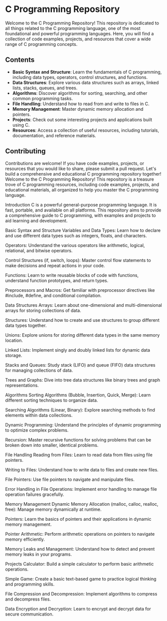 # C Programming Repository

Welcome to the C Programming Repository! This repository is dedicated to all things related to the C programming language, one of the most foundational and powerful programming languages. Here, you will find a collection of code examples, projects, and resources that cover a wide range of C programming concepts.

## Contents
- **Basic Syntax and Structure**: Learn the fundamentals of C programming, including data types, operators, control structures, and functions.
- **Data Structures**: Explore various data structures such as arrays, linked lists, stacks, queues, and trees.
- **Algorithms**: Discover algorithms for sorting, searching, and other common programming tasks.
- **File Handling**: Understand how to read from and write to files in C.
- **Memory Management**: Master dynamic memory allocation and pointers.
- **Projects**: Check out some interesting projects and applications built using C.
- **Resources**: Access a collection of useful resources, including tutorials, documentation, and reference materials.

## Contributing
Contributions are welcome! If you have code examples, projects, or resources that you would like to share, please submit a pull request. Let's build a comprehensive and educational C programming repository together!
Welcome to the C Programming Repository! This repository is a treasure trove of C programming resources, including code examples, projects, and educational materials, all organized to help you master the C programming language.

Introduction
C is a powerful general-purpose programming language. It is fast, portable, and available on all platforms. This repository aims to provide a comprehensive guide to C programming, with examples and projects to aid learning and development.

Basic Syntax and Structure
Variables and Data Types: Learn how to declare and use different data types such as integers, floats, and characters.

Operators: Understand the various operators like arithmetic, logical, relational, and bitwise operators.

Control Structures (if, switch, loops): Master control flow statements to make decisions and repeat actions in your code.

Functions: Learn to write reusable blocks of code with functions, understand function prototypes, and return types.

Preprocessors and Macros: Get familiar with preprocessor directives like #include, #define, and conditional compilation.

Data Structures
Arrays: Learn about one-dimensional and multi-dimensional arrays for storing collections of data.

Structures: Understand how to create and use structures to group different data types together.

Unions: Explore unions for storing different data types in the same memory location.

Linked Lists: Implement singly and doubly linked lists for dynamic data storage.

Stacks and Queues: Study stack (LIFO) and queue (FIFO) data structures for managing collections of data.

Trees and Graphs: Dive into tree data structures like binary trees and graph representations.

Algorithms
Sorting Algorithms (Bubble, Insertion, Quick, Merge): Learn different sorting techniques to organize data.

Searching Algorithms (Linear, Binary): Explore searching methods to find elements within data collections.

Dynamic Programming: Understand the principles of dynamic programming to optimize complex problems.

Recursion: Master recursive functions for solving problems that can be broken down into smaller, identical problems.

File Handling
Reading from Files: Learn to read data from files using file pointers.

Writing to Files: Understand how to write data to files and create new files.

File Pointers: Use file pointers to navigate and manipulate files.

Error Handling in File Operations: Implement error handling to manage file operation failures gracefully.

Memory Management
Dynamic Memory Allocation (malloc, calloc, realloc, free): Manage memory dynamically at runtime.

Pointers: Learn the basics of pointers and their applications in dynamic memory management.

Pointer Arithmetic: Perform arithmetic operations on pointers to navigate memory efficiently.

Memory Leaks and Management: Understand how to detect and prevent memory leaks in your programs.

Projects
Calculator: Build a simple calculator to perform basic arithmetic operations.

Simple Game: Create a basic text-based game to practice logical thinking and programming skills.

File Compression and Decompression: Implement algorithms to compress and decompress files.

Data Encryption and Decryption: Learn to encrypt and decrypt data for secure communication.
